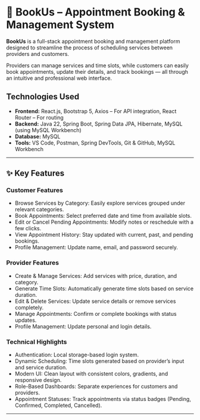 # 📅 BookUs – Appointment Booking & Management System

**BookUs** is a full-stack appointment booking and management platform designed to streamline the process of scheduling services between providers and customers.

Providers can manage services and time slots, while customers can easily book appointments, update their details, and track bookings — all through an intuitive and professional web interface.

## Technologies Used

- **Frontend:** React.js, Bootstrap 5, Axios – For API integration, React Router – For routing
- **Backend:** Java 22, Spring Boot, Spring Data JPA, Hibernate, MySQL (using MySQL Workbench)
- **Database:** MySQL
- **Tools:** VS Code, Postman, Spring DevTools, Git & GitHub, MySQL Workbench

---

## ✨ Key Features

### Customer Features
- Browse Services by Category: Easily explore services grouped under relevant categories.
- Book Appointments: Select preferred date and time from available slots.
- Edit or Cancel Pending Appointments: Modify notes or reschedule with a few clicks.
- View Appointment History: Stay updated with current, past, and pending bookings.
- Profile Management: Update name, email, and password securely.

### Provider Features
- Create & Manage Services: Add services with price, duration, and category.
- Generate Time Slots: Automatically generate time slots based on service duration.
- Edit & Delete Services: Update service details or remove services completely.
- Manage Appointments: Confirm or complete bookings with status updates.
- Profile Management: Update personal and login details.

### Technical Highlights
- Authentication: Local storage-based login system.
- Dynamic Scheduling: Time slots generated based on provider’s input and service duration.
- Modern UI: Clean layout with consistent colors, gradients, and responsive design.
- Role-Based Dashboards: Separate experiences for customers and providers.
- Appointment Statuses: Track appointments via status badges (Pending, Confirmed, Completed, Cancelled).


---


